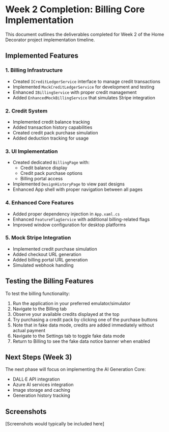 # Week 2 Completion: Billing Core Implementation

This document outlines the deliverables completed for Week 2 of the Home Decorator project implementation timeline.

## Implemented Features

### 1. Billing Infrastructure

- Created `ICreditLedgerService` interface to manage credit transactions
- Implemented `MockCreditLedgerService` for development and testing
- Enhanced `IBillingService` with proper credit management
- Added `EnhancedMockBillingService` that simulates Stripe integration

### 2. Credit System

- Implemented credit balance tracking
- Added transaction history capabilities
- Created credit pack purchase simulation
- Added deduction tracking for usage

### 3. UI Implementation

- Created dedicated `BillingPage` with:
  - Credit balance display
  - Credit pack purchase options
  - Billing portal access
- Implemented `DesignHistoryPage` to view past designs
- Enhanced App shell with proper navigation between all pages

### 4. Enhanced Core Features

- Added proper dependency injection in `App.xaml.cs`
- Enhanced `FeatureFlagService` with additional billing-related flags
- Improved window configuration for desktop platforms

### 5. Mock Stripe Integration

- Implemented credit purchase simulation
- Added checkout URL generation
- Added billing portal URL generation
- Simulated webhook handling

## Testing the Billing Features

To test the billing functionality:

1. Run the application in your preferred emulator/simulator
2. Navigate to the Billing tab
3. Observe your available credits displayed at the top
4. Try purchasing a credit pack by clicking one of the purchase buttons
5. Note that in fake data mode, credits are added immediately without actual payment
6. Navigate to the Settings tab to toggle fake data mode
7. Return to Billing to see the fake data notice banner when enabled

## Next Steps (Week 3)

The next phase will focus on implementing the AI Generation Core:
- DALL·E API integration
- Azure AI services integration
- Image storage and caching
- Generation history tracking

## Screenshots

[Screenshots would typically be included here]
